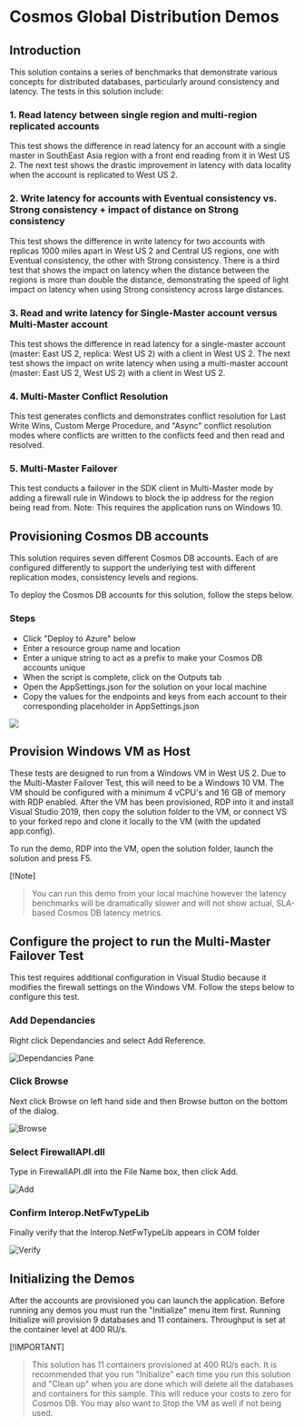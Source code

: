 # Cosmos Global Distribution Demos

## Introduction

This solution contains a series of benchmarks that demonstrate various concepts for distributed databases, particularly around consistency and latency. The tests in this solution include:

### 1. Read latency between single region and multi-region replicated accounts

This test shows the difference in read latency for an account with a single master in SouthEast Asia region with a front end reading from it in West US 2. The next test shows the drastic improvement in latency with data locality when the account is replicated to West US 2.

### 2. Write latency for accounts with Eventual consistency vs. Strong consistency + impact of distance on Strong consistency

This test shows the difference in write latency for two accounts with replicas 1000 miles apart in West US 2 and Central US regions, one with Eventual consistency, the other with Strong consistency. There is a third test that shows the impact on latency when the distance between the regions is more than double the distance, demonstrating the speed of light impact on latency when using Strong consistency across large distances.

### 3. Read and write latency for Single-Master account versus Multi-Master account

This test shows the difference in read latency for a single-master account (master: East US 2, replica: West US 2) with a client in West US 2. The next test shows the impact on write latency when using a multi-master account (master: East US 2, West US 2) with a client in West US 2.

### 4. Multi-Master Conflict Resolution

This test generates conflicts and demonstrates conflict resolution for Last Write Wins, Custom Merge Procedure, and "Async" conflict resolution modes where conflicts are written to the conflicts feed and then read and resolved.

### 5. Multi-Master Failover

This test conducts a failover in the SDK client in Multi-Master mode by adding a firewall rule in Windows to block the ip address for the region being read from. Note: This requires the application runs on Windows 10.

## Provisioning Cosmos DB accounts

This solution requires seven different Cosmos DB accounts. Each of are configured differently to support the underlying test with different replication modes, consistency levels and regions.

To deploy the Cosmos DB accounts for this solution, follow the steps below.

### Steps

- Click "Deploy to Azure" below
- Enter a resource group name and location
- Enter a unique string to act as a prefix to make your Cosmos DB accounts unique
- When the script is complete, click on the Outputs tab
- Open the AppSettings.json for the solution on your local machine
- Copy the values for the endpoints and keys from each account to their corresponding placeholder in AppSettings.json

<a href="https://portal.azure.com/#create/Microsoft.Template/uri/https%3A%2F%2Fraw.githubusercontent.com%2Fmarkjbrown%2Fcosmos-global-distribution-demos%2Fmaster%2FCosmosGlobalDistDemos%2Fazuredeploy.json" target="_blank">
    <img src="http://azuredeploy.net/deploybutton.png"/>
</a>

## Provision Windows VM as Host

These tests are designed to run from a Windows VM in West US 2. Due to the Multi-Master Failover Test, this will need to be a Windows 10 VM. The VM should be configured with a minimum 4 vCPU's and 16 GB of memory with RDP enabled. After the VM has been provisioned, RDP into it and install Visual Studio 2019, then copy the solution folder to the VM, or connect VS to your forked repo and clone it locally to the VM (with the updated app.config).

To run the demo, RDP into the VM, open the solution folder, launch the solution and press F5.

[!Note]
> You can run this demo from your local machine however the latency benchmarks will be dramatically slower and will not show actual, SLA-based Cosmos DB latency metrics.

## Configure the project to run the Multi-Master Failover Test

This test requires additional configuration in Visual Studio because it modifies the firewall settings on the Windows VM. Follow the steps below to configure this test.

### Add Dependancies

Right click Dependancies and select Add Reference.

![Dependancies Pane](./assets/AddRef1.png)

### Click Browse

Next click Browse on left hand side and then Browse button on the bottom of the dialog.

![Browse](./assets/AddRef2.png)

### Select FirewallAPI.dll

Type in FirewallAPI.dll into the File Name box, then click Add.

![Add](./assets/AddRef3.png)

### Confirm Interop.NetFwTypeLib

Finally verify that the Interop.NetFwTypeLib appears in COM folder

![Verify](./assets/AddRef4.png)

## Initializing the Demos

After the accounts are provisioned you can launch the application. Before running any demos you must run the "Initialize" menu item first. Running Initialize will provision 9 databases and 11 containers. Throughput is set at the container level at 400 RU/s.

[!IMPORTANT]
> This solution has 11 containers provisioned at 400 RU/s each. It is recommended that you run "Initialize" each time you run this solution and "Clean up" when you are done which will delete all the databases and containers for this sample. This will reduce your costs to zero for Cosmos DB. You may also want to Stop the VM as well if not being used.
